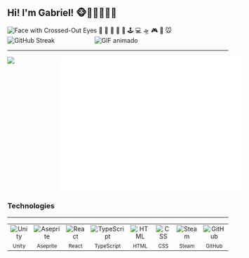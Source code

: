 ## Hi! I'm Gabriel! 🐵👋🏼👋👾🎃
<img src="https://raw.githubusercontent.com/Tarikul-Islam-Anik/Animated-Fluent-Emojis/master/Emojis/Smilies/Face%20with%20Crossed-Out%20Eyes.png" alt="Face with Crossed-Out Eyes" width="25" height="25" />
📧
📱
💾
🏁
🫨
🕹
💻
🛸
🎮
🐼
🐭


<div style="display: flex">  
      <img src="https://streak-stats.demolab.com/?user=GabrielRosendoL&theme=merko" alt="GitHub Streak" />
  <span>
        <span>&nbsp;&nbsp;&nbsp;&nbsp;&nbsp;&nbsp;&nbsp;&nbsp;&nbsp;&nbsp;&nbsp;&nbsp;&nbsp;&nbsp;&nbsp;&nbsp;&nbsp;&nbsp;&nbsp;&nbsp;&nbsp;&nbsp;&nbsp;</span>
  </span>
      <img src="https://media.giphy.com/media/v1.Y2lkPWVjZjA1ZTQ3ZnZlbWFrbjk4bWF5OW0wdXo4eDc3b25lbzlqYzg1N2VhMXJ6NTIyciZlcD12MV9naWZzX3NlYXJjaCZjdD1n/ljtfkyTD3PIUZaKWRi/giphy.gif" width="250" alt="GIF animado" />
</div>
<hr>
<div style="display:flex">
  <img src="https://github-stats-gabriel.vercel.app/api?username=GabrielRosendoL&count_private=true&show_icons=false&hide_rank=true&include_all_commits=true&theme=merko" />
  <span>&nbsp;&nbsp;&nbsp;&nbsp;&nbsp;&nbsp;&nbsp;&nbsp;&nbsp;&nbsp;&nbsp;&nbsp;&nbsp;&nbsp;&nbsp;&nbsp;&nbsp;&nbsp;&nbsp;&nbsp;&nbsp;&nbsp;&nbsp;&nbsp;&nbsp;&nbsp;</span>
  <img src="./metrics.plugin.habits.svg" alt="Coding Habits" width="420" />
</div>

<h3>Technologies</h3>
<hr>
<table>
  <tr>
    <td align="center">
      <img src="https://cdn.simpleicons.org/unity/abd200" width="40" height="30" alt="Unity"/><br/>
      <sub>Unity</sub>
    </td>
    <td align="center">
      <img src="https://cdn.simpleicons.org/aseprite/abd200" width="40" height="30" alt="Aseprite"/><br/>
      <sub>Aseprite</sub>
    </td>
    <td align="center">
      <img src="https://cdn.simpleicons.org/react/abd200" width="40" height="30" alt="React"/><br/>
      <sub>React</sub>
    </td>
    <td align="center">
      <img src="https://cdn.simpleicons.org/typescript/abd200" width="40" height="30" alt="TypeScript"/><br/>
      <sub>TypeScript</sub>
    </td>
    <td align="center">
      <img src="https://cdn.simpleicons.org/html5/abd200" width="40" height="30" alt="HTML"/><br/>
      <sub>HTML</sub>
    </td>
    <td align="center">
      <img src="https://cdn.simpleicons.org/css/abd200" width="40" height="30" alt="CSS"/><br/>
      <sub>CSS</sub>
    </td>
    <td align="center">
      <img src="https://cdn.simpleicons.org/steam/abd200" width="40" height="30" alt="Steam"/><br/>
      <sub>Steam</sub>
    </td>
    <td align="center">
      <img src="https://cdn.simpleicons.org/github/abd200" width="40" height="30" alt="GitHub"/><br/>
      <sub>GitHub</sub>
    </td>
  </tr>
</table>


<br>


